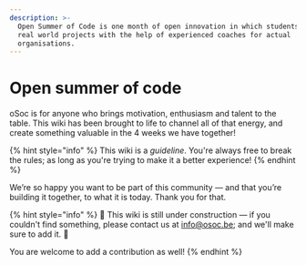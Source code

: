 ```yaml
---
description: >-
  Open Summer of Code is one month of open innovation in which students create
  real world projects with the help of experienced coaches for actual
  organisations.
---
```


# Open summer of code

oSoc is for anyone who brings motivation, enthusiasm and talent to the table. This wiki has been brought to life to channel all of that energy, and create something valuable in the 4 weeks we have together!

{% hint style="info" %}
This wiki is a _guideline_. You're always free to break the rules; as long as you're trying to make it a better experience!
{% endhint %}

We’re so happy you want to be part of this community — and that you’re building it together, to what it is today. Thank you for that.

{% hint style="info" %}
🚧 This wiki is still under construction — if you couldn't find something, please contact us at info@osoc.be; and we'll make sure to add it. 🚧

You are welcome to add a contribution as well!
{% endhint %}





